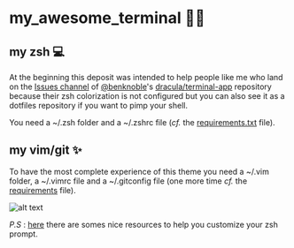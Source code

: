 # my_awesome_terminal 🧛‍♂️

## my zsh 💻

At the beginning this deposit was intended to help people like me who land on the [Issues channel](https://github.com/dracula/terminal-app/issues/14) of [@benknoble](https://github.com/benknoble)'s [dracula/terminal-app](https://github.com/dracula/terminal-app) repository because their zsh colorization is not configured but you can also see it as a dotfiles repository if you want to pimp your shell.

You need a ~/.zsh folder and a ~/.zshrc file (*cf.* the [requirements.txt](https://github.com/mdeboute/my_awesome_terminal/blob/main/requirements.txt) file).

## my vim/git ✨

To have the most complete experience of this theme you need a ~/.vim folder, a ~/.vimrc file and a ~/.gitconfig file (one more time *cf.* the [requirements](https://github.com/mdeboute/my_awesome_terminal/blob/main/requirements) file).

![alt text](https://github.com/mdeboute/my_awesome_zsh/blob/main/assets/Capture%20d’écran%202020-10-13%20à%2019.02.08%202.png)


*P.S* : [here](https://stackoverflow.com/questions/689765/how-can-i-change-the-color-of-my-prompt-in-zsh-different-from-normal-text) there are somes nice resources to help you customize your zsh prompt.
